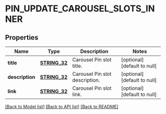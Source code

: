 # PIN_UPDATE_CAROUSEL_SLOTS_INNER

## Properties
Name | Type | Description | Notes
------------ | ------------- | ------------- | -------------
**title** | [**STRING_32**](STRING_32.md) | Carousel Pin slot title. | [optional] [default to null]
**description** | [**STRING_32**](STRING_32.md) | Carousel Pin slot description. | [optional] [default to null]
**link** | [**STRING_32**](STRING_32.md) | Carousel Pin slot link. | [optional] [default to null]

[[Back to Model list]](../README.md#documentation-for-models) [[Back to API list]](../README.md#documentation-for-api-endpoints) [[Back to README]](../README.md)


